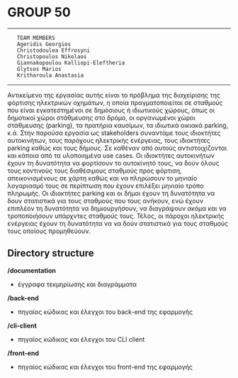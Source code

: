 # GROUP 50

-------------------------------------------
       TEAM MEMBERS
       Ageridis Georgios
       Christodoulea Effrosyni
       Christopoulos Nikolaos
       Giannakopoulou Kalliopi-Eleftheria
       Glytsos Marios
       Kritharoula Anastasia
-------------------------------------------

Αντικείμενο της εργασίας αυτής είναι το πρόβλημα της διαχείρισης της φόρτισης ηλεκτρικών
οχημάτων, η οποία πραγματοποιείται σε σταθμούς που είναι εγκατεστημένοι σε δημόσιους ή
ιδιωτικούς χώρους, όπως οι δημοτικοί χώροι στάθμευσης στο δρόμο, οι οργανωμένοι χώροι
στάθμευσης (parking), τα πρατήρια καυσίμων, τα ιδιωτικά οικιακά parking, κ.ά.
Στην παρούσα εργασία ως stakeholders συναντάμε τους ιδιοκτήτες αυτοκινήτων, τους παρόχους ηλεκτρικής ενέργειας, τους ιδιοκτήτες parking καθώς και τους δήμους. Σε καθέναν από αυτούς αντιστοιχίζονται και κάποια από τα υλοποιημένα use cases. Οι ιδιοκτήτες αυτοκινήτων έχουν τη δυνατότητα να φορτίσουν το αυτοκίνητό τους, να δούν όλους τους κοντινούς τους διαθέσιμους σταθμούς προς φόρτιση, απεικονισμένους σε χάρτη καθώς και να πληρώσουν το μηνιαίο λογαριασμό τους σε περίπτωση που έχουν επιλέξει μηνιαίο τρόπο πληρωμής. Οι ιδιοκτήτες parking και οι δήμοι έχουν τη δυνατότητα να δουν στατιστικά για τους σταθμούς που τους ανήκουν, ενώ έχουν επιπλέον τη δυνατότητα να δημιουργήσουν, να διαγράψουν ακόμα και να τροποποιήσουν υπάρχντες σταθμούς τους. Τέλος, οι πάροχοι ηλεκτρικής ενέργειας έχουν τη δυνατότητα να να δούν στατιστικά για τους σταθμούς τους οποίους προμηθεύουν.    

## Directory structure

**/documentation**
- έγγραφα τεκμηρίωσης και διαγράμματα

**/back-end**
- πηγαίος κώδικας και έλεγχοι του back-end της εφαρμογής

**/cli-client**
- πηγαίος κώδικας και έλεγχοι του CLI client

**/front-end**
- πηγαίος κώδικας και έλεγχοι του front-end της εφαρμογής
